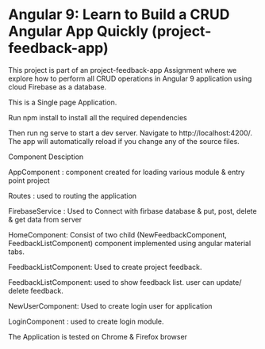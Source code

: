 # Angular 9: Learn to Build a CRUD Angular App Quickly (project-feedback-app)

This project is part of an project-feedback-app Assignment where we explore how to perform all CRUD operations in Angular 9 application using cloud Firebase as a database.

This is a Single page Application.

Run npm install to install all the required dependencies

Then run ng serve to start a dev server. Navigate to http://localhost:4200/. The app will automatically reload if you change any of the source files.

Component Desciption

AppComponent : component created for loading various module & entry point project

Routes : used to routing the application

FirebaseService : Used to Connect with firbase database & put, post, delete & get data from server

HomeComponent: Consist of two child (NewFeedbackComponent, FeedbackListComponent) component implemented using angular material tabs. 

FeedbackListComponent: Used to create project feedback.

FeedbackListComponent: used to show feedback list. user can update/ delete feedback.

NewUserComponent: Used to create login user for application

LoginComponent : used to create login module.

The Application is tested on Chrome & Firefox browser